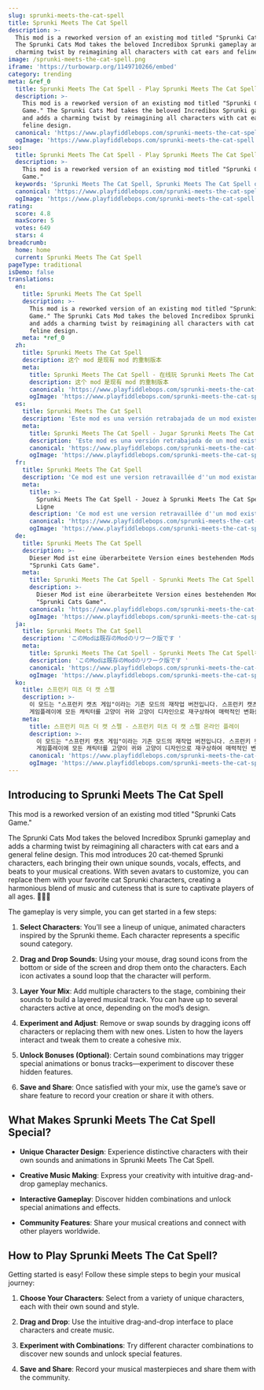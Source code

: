 ```yaml
---
slug: sprunki-meets-the-cat-spell
title: Sprunki Meets The Cat Spell
description: >-
  This mod is a reworked version of an existing mod titled "Sprunki Cats Game."
  The Sprunki Cats Mod takes the beloved Incredibox Sprunki gameplay and adds a
  charming twist by reimagining all characters with cat ears and feline design.
image: /sprunki-meets-the-cat-spell.png
iframe: 'https://turbowarp.org/1149710266/embed'
category: trending
meta: &ref_0
  title: Sprunki Meets The Cat Spell - Play Sprunki Meets The Cat Spell Online
  description: >-
    This mod is a reworked version of an existing mod titled "Sprunki Cats
    Game." The Sprunki Cats Mod takes the beloved Incredibox Sprunki gameplay
    and adds a charming twist by reimagining all characters with cat ears and
    feline design.
  canonical: 'https://www.playfiddlebops.com/sprunki-meets-the-cat-spell/'
  ogImage: 'https://www.playfiddlebops.com/sprunki-meets-the-cat-spell.png'
seo:
  title: Sprunki Meets The Cat Spell - Play Sprunki Meets The Cat Spell Online
  description: >-
    This mod is a reworked version of an existing mod titled "Sprunki Cats
    Game."
  keywords: 'Sprunki Meets The Cat Spell, Sprunki Meets The Cat Spell online'
  canonical: 'https://www.playfiddlebops.com/sprunki-meets-the-cat-spell/'
  ogImage: 'https://www.playfiddlebops.com/sprunki-meets-the-cat-spell.png'
rating:
  score: 4.8
  maxScore: 5
  votes: 649
  stars: 4
breadcrumb:
  home: home
  current: Sprunki Meets The Cat Spell
pageType: traditional
isDemo: false
translations:
  en:
    title: Sprunki Meets The Cat Spell
    description: >-
      This mod is a reworked version of an existing mod titled "Sprunki Cats
      Game." The Sprunki Cats Mod takes the beloved Incredibox Sprunki gameplay
      and adds a charming twist by reimagining all characters with cat ears and
      feline design.
    meta: *ref_0
  zh:
    title: Sprunki Meets The Cat Spell
    description: 这个 mod 是现有 mod 的重制版本
    meta:
      title: Sprunki Meets The Cat Spell - 在线玩 Sprunki Meets The Cat Spell
      description: 这个 mod 是现有 mod 的重制版本
      canonical: 'https://www.playfiddlebops.com/sprunki-meets-the-cat-spell/'
      ogImage: 'https://www.playfiddlebops.com/sprunki-meets-the-cat-spell.png'
  es:
    title: Sprunki Meets The Cat Spell
    description: 'Este mod es una versión retrabajada de un mod existente titulado '
    meta:
      title: Sprunki Meets The Cat Spell - Jugar Sprunki Meets The Cat Spell Online
      description: 'Este mod es una versión retrabajada de un mod existente titulado '
      canonical: 'https://www.playfiddlebops.com/sprunki-meets-the-cat-spell/'
      ogImage: 'https://www.playfiddlebops.com/sprunki-meets-the-cat-spell.png'
  fr:
    title: Sprunki Meets The Cat Spell
    description: 'Ce mod est une version retravaillée d''un mod existant intitulé '
    meta:
      title: >-
        Sprunki Meets The Cat Spell - Jouez à Sprunki Meets The Cat Spell en
        Ligne
      description: 'Ce mod est une version retravaillée d''un mod existant intitulé '
      canonical: 'https://www.playfiddlebops.com/sprunki-meets-the-cat-spell/'
      ogImage: 'https://www.playfiddlebops.com/sprunki-meets-the-cat-spell.png'
  de:
    title: Sprunki Meets The Cat Spell
    description: >-
      Dieser Mod ist eine überarbeitete Version eines bestehenden Mods namens
      "Sprunki Cats Game".
    meta:
      title: Sprunki Meets The Cat Spell - Sprunki Meets The Cat Spell Online spielen
      description: >-
        Dieser Mod ist eine überarbeitete Version eines bestehenden Mods namens
        "Sprunki Cats Game".
      canonical: 'https://www.playfiddlebops.com/sprunki-meets-the-cat-spell/'
      ogImage: 'https://www.playfiddlebops.com/sprunki-meets-the-cat-spell.png'
  ja:
    title: Sprunki Meets The Cat Spell
    description: 'このModは既存のModのリワーク版です '
    meta:
      title: Sprunki Meets The Cat Spell - Sprunki Meets The Cat Spellをオンラインでプレイ
      description: 'このModは既存のModのリワーク版です '
      canonical: 'https://www.playfiddlebops.com/sprunki-meets-the-cat-spell/'
      ogImage: 'https://www.playfiddlebops.com/sprunki-meets-the-cat-spell.png'
  ko:
    title: 스프런키 미츠 더 캣 스펠
    description: >-
      이 모드는 "스프런키 캣츠 게임"이라는 기존 모드의 재작업 버전입니다. 스프런키 캣츠 모드는 사랑받는 인크레디박스 스프런키
      게임플레이에 모든 캐릭터를 고양이 귀와 고양이 디자인으로 재구상하여 매력적인 변화를 더합니다.
    meta:
      title: 스프런키 미츠 더 캣 스펠 - 스프런키 미츠 더 캣 스펠 온라인 플레이
      description: >-
        이 모드는 "스프런키 캣츠 게임"이라는 기존 모드의 재작업 버전입니다. 스프런키 캣츠 모드는 사랑받는 인크레디박스 스프런키
        게임플레이에 모든 캐릭터를 고양이 귀와 고양이 디자인으로 재구상하여 매력적인 변화를 더합니다.
      canonical: 'https://www.playfiddlebops.com/sprunki-meets-the-cat-spell/'
      ogImage: 'https://www.playfiddlebops.com/sprunki-meets-the-cat-spell.png'
---
```


## Introducing to Sprunki Meets The Cat Spell

This mod is a reworked version of an existing mod titled "Sprunki Cats Game."

The Sprunki Cats Mod takes the beloved Incredibox Sprunki gameplay and adds a charming twist by reimagining all characters with cat ears and a general feline design. This mod introduces 20 cat-themed Sprunki characters, each bringing their own unique sounds, vocals, effects, and beats to your musical creations. With seven avatars to customize, you can replace them with your favorite cat Sprunki characters, creating a harmonious blend of music and cuteness that is sure to captivate players of all ages. 🐾🎨🎶

The gameplay is very simple, you can get started in a few steps:

1. **Select Characters**: You’ll see a lineup of unique, animated characters inspired by the Sprunki theme. Each character represents a specific sound category.

1. **Drag and Drop Sounds**: Using your mouse, drag sound icons from the bottom or side of the screen and drop them onto the characters. Each icon activates a sound loop that the character will perform.

1. **Layer Your Mix**: Add multiple characters to the stage, combining their sounds to build a layered musical track. You can have up to several characters active at once, depending on the mod’s design.

1. **Experiment and Adjust**: Remove or swap sounds by dragging icons off characters or replacing them with new ones. Listen to how the layers interact and tweak them to create a cohesive mix.

1. **Unlock Bonuses (Optional)**: Certain sound combinations may trigger special animations or bonus tracks—experiment to discover these hidden features.

1. **Save and Share**: Once satisfied with your mix, use the game’s save or share feature to record your creation or share it with others.

## What Makes Sprunki Meets The Cat Spell Special?

- **Unique Character Design**: Experience distinctive characters with their own sounds and animations in Sprunki Meets The Cat Spell.

- **Creative Music Making**: Express your creativity with intuitive drag-and-drop gameplay mechanics.

- **Interactive Gameplay**: Discover hidden combinations and unlock special animations and effects.

- **Community Features**: Share your musical creations and connect with other players worldwide.

## How to Play Sprunki Meets The Cat Spell?

Getting started is easy! Follow these simple steps to begin your musical journey:

1. **Choose Your Characters**: Select from a variety of unique characters, each with their own sound and style.

1. **Drag and Drop**: Use the intuitive drag-and-drop interface to place characters and create music.

1. **Experiment with Combinations**: Try different character combinations to discover new sounds and unlock special features.

1. **Save and Share**: Record your musical masterpieces and share them with the community.
